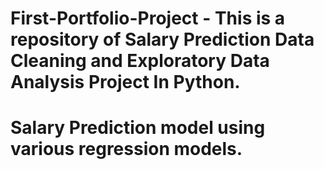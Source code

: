 # First-Portfolio-Project - This is a repository of Salary Prediction Data Cleaning and Exploratory Data Analysis Project In Python. 
# Salary Prediction model using various regression models.
